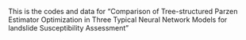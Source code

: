﻿This is the codes and data for “Comparison of Tree-structured Parzen Estimator Optimization in Three Typical Neural Network Models for landslide Susceptibility Assessment”

